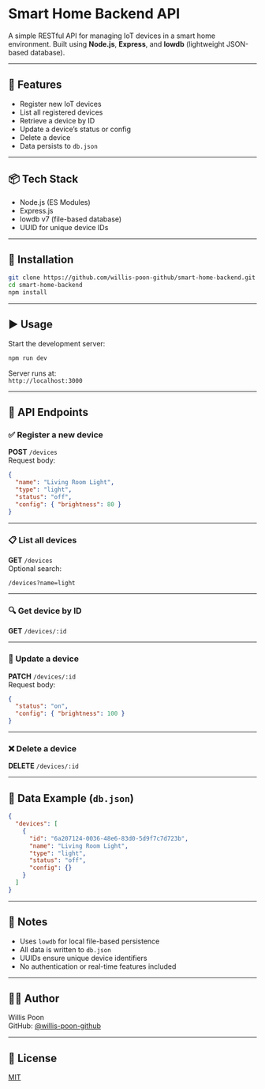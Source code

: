 # Smart Home Backend API

A simple RESTful API for managing IoT devices in a smart home environment. Built using **Node.js**, **Express**, and **lowdb** (lightweight JSON-based database).

---

## 🚀 Features

- Register new IoT devices
- List all registered devices
- Retrieve a device by ID
- Update a device’s status or config
- Delete a device
- Data persists to `db.json`

---

## 📦 Tech Stack

- Node.js (ES Modules)
- Express.js
- lowdb v7 (file-based database)
- UUID for unique device IDs

---

## 🔧 Installation

```bash
git clone https://github.com/willis-poon-github/smart-home-backend.git
cd smart-home-backend
npm install
```

---

## ▶️ Usage

Start the development server:

```bash
npm run dev
```

Server runs at:  
`http://localhost:3000`

---

## 📘 API Endpoints

### ✅ Register a new device  
**POST** `/devices`  
Request body:
```json
{
  "name": "Living Room Light",
  "type": "light",
  "status": "off",
  "config": { "brightness": 80 }
}
```

---

### 📋 List all devices  
**GET** `/devices`  
Optional search:
```http
/devices?name=light
```

---

### 🔍 Get device by ID  
**GET** `/devices/:id`

---

### 🔄 Update a device  
**PATCH** `/devices/:id`  
Request body:
```json
{
  "status": "on",
  "config": { "brightness": 100 }
}
```

---

### ❌ Delete a device  
**DELETE** `/devices/:id`

---

## 📁 Data Example (`db.json`)

```json
{
  "devices": [
    {
      "id": "6a207124-0036-48e6-83d0-5d9f7c7d723b",
      "name": "Living Room Light",
      "type": "light",
      "status": "off",
      "config": {}
    }
  ]
}
```

---

## 📎 Notes

- Uses `lowdb` for local file-based persistence
- All data is written to `db.json`
- UUIDs ensure unique device identifiers
- No authentication or real-time features included

---

## 🧑‍💻 Author

Willis Poon  
GitHub: [@willis-poon-github](https://github.com/willis-poon-github)

---

## 📄 License

[MIT](https://choosealicense.com/licenses/mit/)